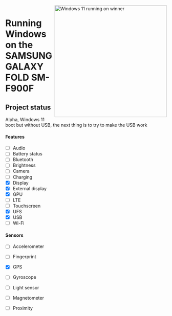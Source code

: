 <img align="right" src="https://github.com/n00b69/SAMSUNG-WINNER-WindowsARM/blob/main/winner.png" width="350" alt="Windows 11 running on winner">

# Running Windows on the SAMSUNG GALAXY FOLD SM-F900F

## Project status

Alpha, Windows 11 boot but without USB, the next thing is to try to make the USB work

#### Features

- [ ] Audio 
- [ ] Battery status
- [ ] Bluetooth
- [ ] Brightness
- [ ] Camera
- [ ] Charging 
- [x] Display
- [x] External display 
- [x] GPU
- [ ] LTE 
- [ ] Touchscreen 
- [x] UFS
- [x] USB 
- [ ] Wi-Fi

#### Sensors
- [ ] Accelerometer
- [ ] Fingerprint
- [x] GPS
- [ ] Gyroscope
- [ ] Light sensor
- [ ] Magnetometer
- [ ] Proximity

